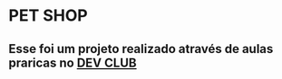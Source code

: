 <h1> PET SHOP </h1><h2>Esse foi um projeto realizado através de aulas praricas no <a href="https://aulas.devclub.com.br/courses"> DEV CLUB </a> </h2>


